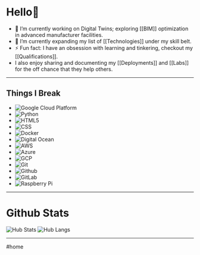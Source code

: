 # Hello👋

- 🔭 I’m currently working on Digital Twins; exploring [[BIM]] optimization in advanced manufacturer facilities.
- 🌱 I’m currently expanding my list of [[Technologies]] under my skill belt.
- ⚡ Fun fact: I have an obsession with learning and tinkering, checkout my [[Qualifications]]. 
- I also enjoy sharing and documenting my  [[Deployments]] and [[Labs]] for the off chance that they help others. 

---
## Things I Break

 - <img alt="Google Cloud Platform" src="https://img.shields.io/badge/-Google_Cloud_Platform-1a73e8?style=flat-square&logo=google-cloud&logoColor=white" />
 - <img alt="Python" src="https://img.shields.io/badge/-Python-black?style=flat-square&logo=Python"/>
 - <img alt="HTML5" src="https://img.shields.io/badge/-HTML5-E34F26?style=flat-square&logo=html5&logoColor=white"/>
 - <img alt="CSS" src="https://img.shields.io/badge/-CSS3-1572B6?style=flat-square&logo=css3"/>
 - <img alt="Docker" src="https://img.shields.io/badge/-Docker-black?style=flat-square&logo=docker"/>
 - <img alt="Digital Ocean" src="https://img.shields.io/badge/-Digital%20Ocean-darkblue?style=flat-square&logo=digitalocean"/>
 - <img alt="AWS" src="https://img.shields.io/badge/Amazon%20AWS-232F3E?style=flat-square&logo=amazon-aws"/>
 - <img alt="Azure" src="https://img.shields.io/badge/Microsoft%20Azure-232F7E?style=flat-square&logo=microsoft-azure"/>
 - <img alt="GCP" src="https://img.shields.io/badge/Google%20Cloud-black?style=flat-square&logo=google-cloud"/>
 - <img alt="Git" src="https://img.shields.io/badge/-Git-black?style=flat-square&logo=git"/>
 - <img alt="Github" src="https://img.shields.io/badge/-GitHub-181717?style=flat-square&logo=github"/>
 - <img alt="GitLab" src="https://img.shields.io/badge/-GitLab-FCA121?style=flat-square&logo=gitlab"/>
 - <img alt="Raspberry Pi" src="https://img.shields.io/badge/-Raspberry%20Pi-C51A4A?style=flat-square&logo=Raspberry-Pi"/>
---
# Github Stats
![Hub Stats](https://github-readme-stats.vercel.app/api?username=ospf2fullstack&show_icons=true&hide_title=true&theme=solarized-dark&count_private=true&hide=stars)
![Hub Langs](https://github-readme-stats.vercel.app/api/top-langs/?username=ospf2fullstack&hide=TeX&layout=compact)

---
#home 